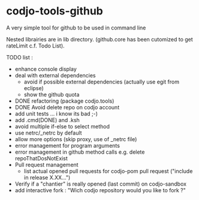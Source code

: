 codjo-tools-github
=================

A very simple tool for github to be used in command line

Nested librairies are in lib directory. (github.core has been cutomized to get rateLimit c.f. Todo List).

TODO list :

 - enhance console display
 - deal with external dependencies
     - avoid if possible external dependencies (actually use egit from eclipse)
     - show the github quota
 - DONE refactoring (package codjo.tools)
 - DONE Avoid delete repo on codjo account
 - add unit tests ... i know its bad ;-)
 - add .cmd(DONE) and .ksh
 - avoid multiple if-else to select method
 - use netrc/_netrc by default
 - allow more options (skip proxy, use of _netrc file)
 - error management for program arguments
 - error management in github method calls e.g. delete repoThatDosNotExist
 - Pull request management
   - list actual opened pull requests for codjo-pom pull request ("include in release X.XX...")
 - Verify if a "chantier" is really opened (last commit) on codjo-sandbox
 - add interactive fork : "Wich codjo repository would you like to fork ?"